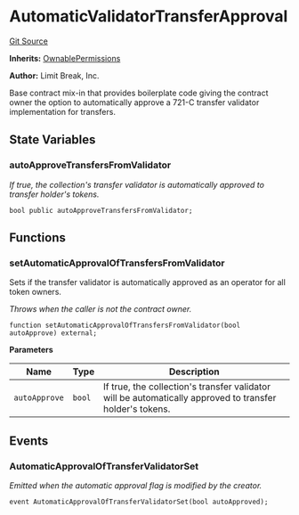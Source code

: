# AutomaticValidatorTransferApproval
[Git Source](https://github.com/zanzai-dev/creator-token-standards/blob/e3ca932d2edc594487078ba2c4da4e803f84d6a3/src/utils/AutomaticValidatorTransferApproval.sol)

**Inherits:**
[OwnablePermissions](/src/access/OwnablePermissions.sol/abstract.OwnablePermissions.md)

**Author:**
Limit Break, Inc.

Base contract mix-in that provides boilerplate code giving the contract owner the
option to automatically approve a 721-C transfer validator implementation for transfers.


## State Variables
### autoApproveTransfersFromValidator
*If true, the collection's transfer validator is automatically approved to transfer holder's tokens.*


```solidity
bool public autoApproveTransfersFromValidator;
```


## Functions
### setAutomaticApprovalOfTransfersFromValidator

Sets if the transfer validator is automatically approved as an operator for all token owners.

*Throws when the caller is not the contract owner.*


```solidity
function setAutomaticApprovalOfTransfersFromValidator(bool autoApprove) external;
```
**Parameters**

|Name|Type|Description|
|----|----|-----------|
|`autoApprove`|`bool`|If true, the collection's transfer validator will be automatically approved to transfer holder's tokens.|


## Events
### AutomaticApprovalOfTransferValidatorSet
*Emitted when the automatic approval flag is modified by the creator.*


```solidity
event AutomaticApprovalOfTransferValidatorSet(bool autoApproved);
```

